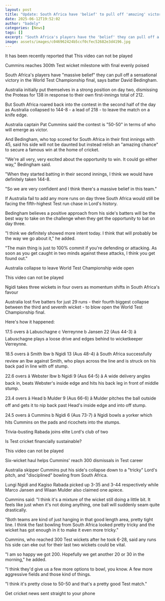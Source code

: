 ```yaml
---
layout: post
title: "Update: South Africa have 'belief' to pull off 'amazing' victory"
date: 2025-06-12T19:52:02
author: "badely"
categories: [News]
tags: []
excerpt: "South Africa's players have the 'belief' they can pull off a sensational victory in the World Test Championship final, according to batter David Bedin"
image: assets/images/c046962424b5ccf0cfec52682e3d4196.jpg
---
```


It has been recently reported that This video can not be played

Cummins reaches 300th Test wicket milestone with final evenly poised

South Africa's players have "massive belief" they can pull off a sensational victory in the World Test Championship final, says batter David Bedingham.

Australia initially put themselves in a strong position on day two, dismissing the Proteas for 138 in response to their own first-innings total of 212.

But South Africa roared back into the contest in the second half of the day as Australia collapsed to 144-8 - a lead of 218 - to leave the match on a knife edge.

Australia captain Pat Cummins said the contest is "50-50" in terms of who will emerge as victor.

And Bedingham, who top scored for South Africa in their first innings with 45, said his side will not be daunted but instead relish an "amazing chance" to secure a famous win at the home of cricket.

"We're all very, very excited about the opportunity to win. It could go either way," Bedingham said.

"When they started batting in their second innings, I think we would have definitely taken 144-8. 

"So we are very confident and I think there's a massive belief in this team."

If Australia fail to add any more runs on day three South Africa would still be facing the fifth-highest Test run chase in Lord's history.

Bedingham believes a positive approach from his side's batters will be the best way to take on the challenge when they get the opportunity to bat on day three.

"I think we definitely showed more intent today. I think that will probably be the way we go about it," he added.

"The main thing is just to 100% commit if you're defending or attacking. As soon as you get caught in two minds against these attacks, I think you get found out."

Australia collapse to leave World Test Championship wide open

This video can not be played

Ngidi takes three wickets in four overs as momentum shifts in South Africa's favour

Australia lost five batters for just 29 runs - their fourth biggest collapse between the third and seventh wicket - to blow open the World Test Championship final.

Here's how it happened:

17.5 overs â Labuschagne c Verreynne b Jansen 22 (Aus 44-3) â Labuschagne plays a loose drive and edges behind to wicketkeeper Verreynne.

18.5 overs â Smith lbw b Ngidi 13 (Aus 48-4) â South Africa successfully review an lbw against Smith, who plays across the line and is struck on his back pad in line with off stump.

22.6 overs â Webster lbw b Ngidi 9 (Aus 64-5) â A wide delivery angles back in, beats Webster's inside edge and hits his back leg in front of middle stump.

23.4 overs â Head b Mulder 9 (Aus 66-6) â Mulder pitches the ball outside off and gets it to nip back past Head's inside edge and into off stump.

24.5 overs â Cummins b Ngidi 6 (Aus 73-7) â Ngidi bowls a yorker which hits Cummins on the pads and ricochets into the stumps.

Trivia-busting Rabada joins elite Lord's club of two

Is Test cricket financially sustainable?

This video can not be played

Six-wicket haul helps Cummins' reach 300 dismissals in Test career

Australia skipper Cummins put his side's collapse down to a "tricky" Lord's pitch, and "disciplined" bowling from South Africa.

Lungi Ngidi and Kagiso Rabada picked up 3-35 and 3-44 respectively while Marco Jansen and Wiaan Mulder also claimed one apiece.

Cummins said: "I think it's a mixture of the wicket still doing a little bit. It feels like just when it's not doing anything, one ball will suddenly seam quite drastically. 

"Both teams are kind of just hanging in that good length area, pretty tight line. I think the fast bowling from South Africa looked pretty tricky and the wicket has got enough in it to make it even more tricky."

Cummins, who reached 300 Test wickets after he took 6-28, said any runs his side can eke out for their last two wickets could be vital.

"I am so happy we got 200. Hopefully we get another 20 or 30 in the morning," he added.

"I think they'd give us a few more options to bowl, you know. A few more aggressive fields and those kind of things. 

"I think it's pretty close to 50-50 and that's a pretty good Test match."

Get cricket news sent straight to your phone

